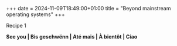 +++ 
date = 2024-11-09T18:49:00+01:00
title = "Beyond mainstream operating systems"
+++

Recipe 1

**See you | Bis geschwënn | Até mais | À bientôt | Ciao**
